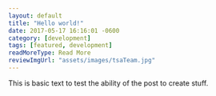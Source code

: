 ```yaml
---
layout: default
title: "Hello world!"
date: 2017-05-17 16:16:01 -0600
category: [development]
tags: [featured, development]
readMoreType: Read More
reviewImgUrl: "assets/images/tsaTeam.jpg"
---
```


This is basic text to test the ability of the post to create stuff.
